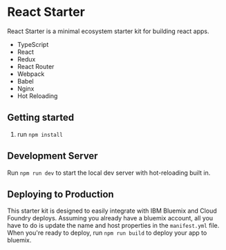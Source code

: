 # React Starter
React Starter is a minimal ecosystem starter kit for building react apps.

- TypeScript
- React
- Redux
- React Router
- Webpack
- Babel
- Nginx
- Hot Reloading

## Getting started
1. run `npm install`

## Development Server
Run `npm run dev` to start the local dev server with hot-reloading built in.

## Deploying to Production
This starter kit is designed to easily integrate with IBM Bluemix and Cloud Foundry deploys.
Assuming you already have a bluemix account, all you have to do is update the name and host properties in the `manifest.yml` file.
When you're ready to deploy, run `npm run build` to deploy your app to bluemix.
